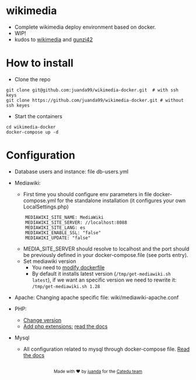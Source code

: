 # wikimedia
- Complete wikimedia deploy environment based on docker.
- WIP!
- kudos to [wikimedia](https://github.com/wikimedia/mediawiki-docker) and [gunzi42](https://github.com/gunzi42/mediawiki-docker)

# How to install
- Clone the repo
```
git clone git@github.com:juanda99/wikimedia-docker.git  # with ssh keys
git clone https://github.com/juanda99/wikimedia-docker.git # without ssh keyes
```
- Start the containers
```
cd wikimedia-docker
docker-compose up -d
```

# Configuration
- Database users and instance: file db-users.yml
- Mediawiki:
  - First time you should configure env parameters in file docker-compose.yml for the standalone installation (it configures your own LocalSettings.php)
  ```
      MEDIAWIKI_SITE_NAME: MediaWiki
      MEDIAWIKI_SITE_SERVER: //localhost:8088
      MEDIAWIKI_SITE_LANG: es
      MEDIAWIKI_ENABLE_SSL: "false"
      MEDIAWIKI_UPDATE: "false"
  ```
  - MEDIA_SITE_SERVER should resolve to localhost and the port should be previously defined in your docker-compose.file (see ports entry).
  - Set mediawiki version
    - You need to [modify dockerfile](https://github.com/juanda99/wikimedia-docker/blob/master/wiki/Dockerfile#L41)
    - By default it installs latest version (```/tmp/get-mediawiki.sh latest```), if we want an specific version we need to rewrite it: ```/tmp/get-mediawiki.sh 1.28 ```

- Apache:
  Changing apache specific file: wiki/mediawiki-apache.conf

- PHP:
  - [Change version](https://github.com/juanda99/wikimedia-docker/blob/master/wiki/Dockerfile#L1)
  - [Add php extensions:](https://github.com/juanda99/wikimedia-docker/blob/master/wiki/Dockerfile:L18-21) [read the docs](https://hub.docker.com/_/php/)
- Mysql
  - All configuration related to mysql through docker-compose file.  [Read the docs](https://hub.docker.com/_/mysql/)
  
##  
  <div align="center">
  <sub>Made with ❤︎ by <a href="https://twitter.com/juanda99">juanda</a> for the <a href="https://twitter.com/catedu_es">Catedu team</a></sub>
</div>
  
  
